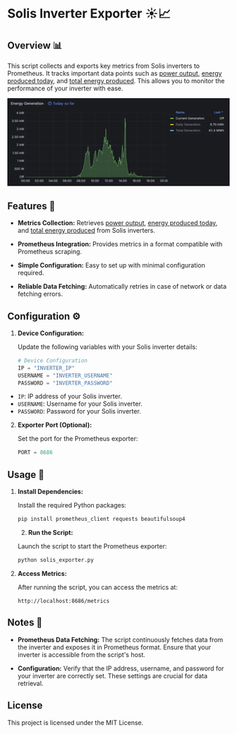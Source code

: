 # Solis Inverter Exporter ☀️📈

## Overview 📊

This script collects and exports key metrics from Solis inverters to Prometheus. It tracks important data points such as <ins>power output</ins>, <ins>energy produced today</ins>, and <ins>total energy produced</ins>. This allows you to monitor the performance of your inverter with ease.

<div align="center">
   <img src="graphic.png" alt="Graphic" width="900"/>
</div>

## Features 🌟

- **Metrics Collection:** Retrieves <ins>power output</ins>, <ins>energy produced today</ins>, and <ins>total energy produced</ins> from Solis inverters.
  
- **Prometheus Integration:** Provides metrics in a format compatible with Prometheus scraping.
  
- **Simple Configuration:** Easy to set up with minimal configuration required.
  
- **Reliable Data Fetching:** Automatically retries in case of network or data fetching errors.

## Configuration ⚙️

1. **Device Configuration:**

   Update the following variables with your Solis inverter details:

   ```python
   # Device Configuration
   IP = "INVERTER_IP"
   USERNAME = "INVERTER_USERNAME"
   PASSWORD = "INVERTER_PASSWORD"
   ```

- `IP`: IP address of your Solis inverter.
- `USERNAME`: Username for your Solis inverter.
- `PASSWORD`: Password for your Solis inverter.

2. **Exporter Port (Optional):**

   Set the port for the Prometheus exporter:

   ```python
   PORT = 8686
   ```

## Usage 🚀

1. **Install Dependencies:**

   Install the required Python packages:

   ```sh
   pip install prometheus_client requests beautifulsoup4
   ```

   2. **Run the Script:**

   Launch the script to start the Prometheus exporter:

   ```sh
   python solis_exporter.py
   ```

3. **Access Metrics:**

   After running the script, you can access the metrics at:
    
     ```init
     http://localhost:8686/metrics
     ```

## Notes 📝

- **Prometheus Data Fetching:** The script continuously fetches data from the inverter and exposes it in Prometheus format. Ensure that your inverter is accessible from the script's host.
  
- **Configuration:** Verify that the IP address, username, and password for your inverter are correctly set. These settings are crucial for data retrieval.

## License
This project is licensed under the MIT License.
